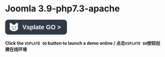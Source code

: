 # Joomla 3.9-php7.3-apache

<a href="https://www.vsplate.com/?docker-compose=https://github.com/vsplate/dcenvs/joomla/3.9-php7.3-apache"><img alt="VSPLATE GO" src="https://raw.githubusercontent.com/vsplate/images/master/vsgo_btn.png" width="200px"></a>

**Click the `VSPLATE GO` button to launch a demo online / 点击`VSPLATE GO`按钮创建在线环境**